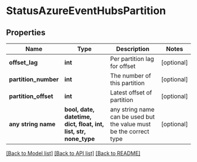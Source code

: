 # StatusAzureEventHubsPartition


## Properties
Name | Type | Description | Notes
------------ | ------------- | ------------- | -------------
**offset_lag** | **int** | Per partition lag for offset | [optional] 
**partition_number** | **int** | The number of this partition | [optional] 
**partition_offset** | **int** | Latest offset of partition | [optional] 
**any string name** | **bool, date, datetime, dict, float, int, list, str, none_type** | any string name can be used but the value must be the correct type | [optional]

[[Back to Model list]](../README.md#documentation-for-models) [[Back to API list]](../README.md#documentation-for-api-endpoints) [[Back to README]](../README.md)


